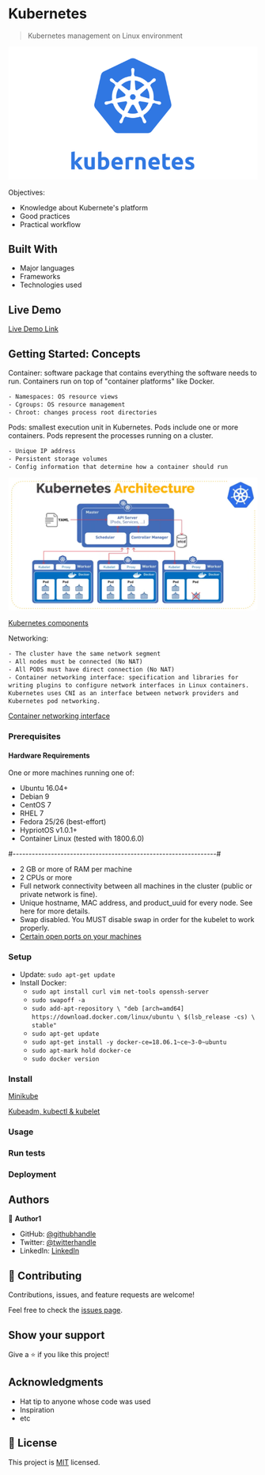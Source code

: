 # Kubernetes

> Kubernetes management on Linux environment

![screenshot](./app_screenshot.png)

Objectives:
- Knowledge about Kubernete's platform
- Good practices 
- Practical workflow

## Built With

- Major languages
- Frameworks
- Technologies used

## Live Demo

[Live Demo Link](https://livedemo.com)


## Getting Started: Concepts

Container: software package that contains everything the software needs to run. Containers run on top of "container platforms" like Docker. 

    - Namespaces: OS resource views
    - Cgroups: OS resource management
    - Chroot: changes process root directories

Pods: smallest execution unit in Kubernetes. Pods include one or more containers. Pods represent the processes running on a cluster. 

    - Unique IP address
    - Persistent storage volumes
    - Config information that determine how a container should run

![architecture](./architecture.png)

[Kubernetes components](https://kubernetes.io/es/docs/concepts/overview/components/)

Networking:

    - The cluster have the same network segment
    - All nodes must be connected (No NAT)
    - All PODS must have direct connection (No NAT)
    - Container networking interface: specification and libraries for writing plugins to configure network interfaces in Linux containers. Kubernetes uses CNI as an interface between network providers and Kubernetes pod networking.

[Container networking interface](https://rancher.com/docs/rancher/v2.x/en/faq/networking/cni-providers/#:~:text=CNI%20(Container%20Network%20Interface)%2C,with%20a%20number%20of%20plugins.&text=Kubernetes%20uses%20CNI%20as%20an,providers%20and%20Kubernetes%20pod%20networking.)

### Prerequisites

#### Hardware Requirements
One or more machines running one of:

- Ubuntu 16.04+
- Debian 9
- CentOS 7
- RHEL 7
- Fedora 25/26 (best-effort)
- HypriotOS v1.0.1+
- Container Linux (tested with 1800.6.0)

#----------------------------------------------------------------#

- 2 GB or more of RAM per machine
- 2 CPUs or more
- Full network connectivity between all machines in the cluster (public or private network is fine).
- Unique hostname, MAC address, and product_uuid for every node. See here for more details.
- Swap disabled. You MUST disable swap in order for the kubelet to work properly.
- [Certain open ports on your machines](https://kubernetes.io/docs/setup/production-environment/tools/kubeadm/install-kubeadm/#check-required-ports)

### Setup

- Update: `sudo apt-get update`
- Install Docker: 
  - `sudo apt install curl vim net-tools openssh-server`
  - `sudo swapoff -a`
  - `sudo add-apt-repository \ "deb [arch=amd64] https://download.docker.com/linux/ubuntu \ $(lsb_release -cs) \ stable"`
  - `sudo apt-get update`
  - `sudo apt-get install -y docker-ce=18.06.1~ce~3-0~ubuntu`
  - `sudo apt-mark hold docker-ce`
  - `sudo docker version`

### Install

[Minikube](https://minikube.sigs.k8s.io/docs/start/)

[Kubeadm, kubectl & kubelet](https://kubernetes.io/docs/setup/production-environment/tools/kubeadm/install-kubeadm/)

### Usage

### Run tests

### Deployment

## Authors

👤 **Author1**

- GitHub: [@githubhandle](https://github.com/githubhandle)
- Twitter: [@twitterhandle](https://twitter.com/twitterhandle)
- LinkedIn: [LinkedIn](https://linkedin.com/linkedinhandle)

## 🤝 Contributing

Contributions, issues, and feature requests are welcome!

Feel free to check the [issues page](issues/).

## Show your support

Give a ⭐️ if you like this project!

## Acknowledgments

- Hat tip to anyone whose code was used
- Inspiration
- etc

## 📝 License

This project is [MIT](lic.url) licensed.
